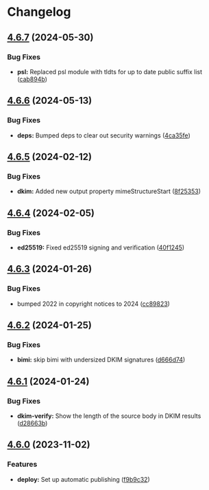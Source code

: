 # Changelog

## [4.6.7](https://github.com/postalsys/mailauth/compare/v4.6.6...v4.6.7) (2024-05-30)


### Bug Fixes

* **psl:** Replaced psl module with tldts for up to date public suffix list ([cab894b](https://github.com/postalsys/mailauth/commit/cab894b54a3544b33a641f377783db67a43bec0e))

## [4.6.6](https://github.com/postalsys/mailauth/compare/v4.6.5...v4.6.6) (2024-05-13)


### Bug Fixes

* **deps:** Bumped deps to clear out security warnings ([4ca35fe](https://github.com/postalsys/mailauth/commit/4ca35fef37e37ae715c420b8a52c7cb202e4b360))

## [4.6.5](https://github.com/postalsys/mailauth/compare/v4.6.4...v4.6.5) (2024-02-12)


### Bug Fixes

* **dkim:** Added new output property mimeStructureStart ([8f25353](https://github.com/postalsys/mailauth/commit/8f25353fa6a67ba3e1f0c5091325007b2434a29d))

## [4.6.4](https://github.com/postalsys/mailauth/compare/v4.6.3...v4.6.4) (2024-02-05)


### Bug Fixes

* **ed25519:** Fixed ed25519 signing and verification ([40f1245](https://github.com/postalsys/mailauth/commit/40f12457d8f49f0ea21015fe4203b4de746ab7b8))

## [4.6.3](https://github.com/postalsys/mailauth/compare/v4.6.2...v4.6.3) (2024-01-26)


### Bug Fixes

* bumped 2022 in copyright notices to 2024 ([cc89823](https://github.com/postalsys/mailauth/commit/cc8982349d14b42a28581ebc52aa6de2e11b5be8))

## [4.6.2](https://github.com/postalsys/mailauth/compare/v4.6.1...v4.6.2) (2024-01-25)

### Bug Fixes

-   **bimi:** skip bimi with undersized DKIM signatures ([d666d74](https://github.com/postalsys/mailauth/commit/d666d7476cbcae8b3161c78a7e737559ad112fd9))

## [4.6.1](https://github.com/postalsys/mailauth/compare/v4.6.0...v4.6.1) (2024-01-24)

### Bug Fixes

-   **dkim-verify:** Show the length of the source body in DKIM results ([d28663b](https://github.com/postalsys/mailauth/commit/d28663b30b0bfaf07d395e9d3eaea044c9085657))

## [4.6.0](https://github.com/postalsys/mailauth/compare/v4.5.2...v4.6.0) (2023-11-02)

### Features

-   **deploy:** Set up automatic publishing ([f9b9c32](https://github.com/postalsys/mailauth/commit/f9b9c325e4dbac060114aa12c5887ea8c92c0bf8))
